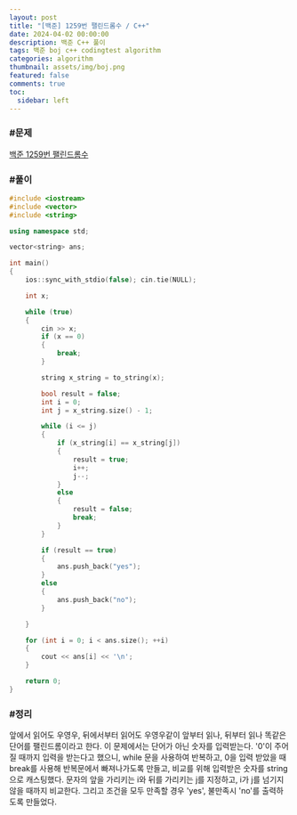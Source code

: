 ```yaml
---
layout: post
title: "[백준] 1259번 팰린드롬수 / C++"
date: 2024-04-02 00:00:00
description: 백준 C++ 풀이
tags: 백준 boj c++ codingtest algorithm
categories: algorithm
thumbnail: assets/img/boj.png
featured: false
comments: true
toc:
  sidebar: left
---
```


### #문제
[백준 1259번 팰린드롬수](https://www.acmicpc.net/problem/1259)

### #풀이
```c++
#include <iostream>
#include <vector>
#include <string>

using namespace std;

vector<string> ans;

int main()
{
	ios::sync_with_stdio(false); cin.tie(NULL);

	int x;

	while (true)
	{
		cin >> x;
		if (x == 0)
		{
			break;
		}

		string x_string = to_string(x);

		bool result = false;
		int i = 0;
		int j = x_string.size() - 1;

		while (i <= j)
		{
			if (x_string[i] == x_string[j])
			{
				result = true;
				i++;
				j--;
			}
			else
			{
				result = false;
				break;
			}
		}

		if (result == true)
		{
			ans.push_back("yes");
		}
		else
		{
			ans.push_back("no");
		}

	}

	for (int i = 0; i < ans.size(); ++i)
	{
		cout << ans[i] << '\n';
	}

	return 0;
}
```

### #정리
앞에서 읽어도 우영우, 뒤에서부터 읽어도 우영우같이 앞부터 읽나, 뒤부터 읽나 똑같은 단어를 팰린드롬이라고 한다.
이 문제에서는 단어가 아닌 숫자를 입력받는다. '0'이 주어질 때까지 입력을 받는다고 했으니, while 문을 사용하여 반복하고, 0을 입력 받았을 때 break를 사용해 반복문에서 빠져나가도록 만들고, 비교를 위해 입력받은 숫자를 string으로 캐스팅했다. 문자의 앞을 가리키는 i와 뒤를 가리키는 j를 지정하고, i가 j를 넘기지 않을 때까지 비교한다. 그리고 조건을 모두 만족할 경우 'yes', 불만족시 'no'를 출력하도록 만들었다.